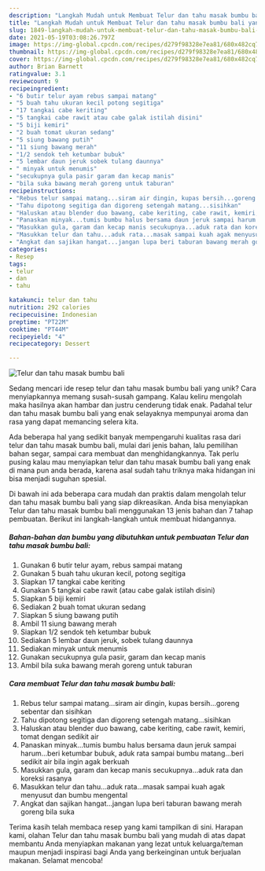 ```yaml
---
description: "Langkah Mudah untuk Membuat Telur dan tahu masak bumbu bali yang Lezat Sekali"
title: "Langkah Mudah untuk Membuat Telur dan tahu masak bumbu bali yang Lezat Sekali"
slug: 1849-langkah-mudah-untuk-membuat-telur-dan-tahu-masak-bumbu-bali-yang-lezat-sekali
date: 2021-05-19T03:08:26.797Z
image: https://img-global.cpcdn.com/recipes/d279f98328e7ea81/680x482cq70/telur-dan-tahu-masak-bumbu-bali-foto-resep-utama.jpg
thumbnail: https://img-global.cpcdn.com/recipes/d279f98328e7ea81/680x482cq70/telur-dan-tahu-masak-bumbu-bali-foto-resep-utama.jpg
cover: https://img-global.cpcdn.com/recipes/d279f98328e7ea81/680x482cq70/telur-dan-tahu-masak-bumbu-bali-foto-resep-utama.jpg
author: Brian Barnett
ratingvalue: 3.1
reviewcount: 9
recipeingredient:
- "6 butir telur ayam rebus sampai matang"
- "5 buah tahu ukuran kecil potong segitiga"
- "17 tangkai cabe keriting"
- "5 tangkai cabe rawit atau cabe galak istilah disini"
- "5 biji kemiri"
- "2 buah tomat ukuran sedang"
- "5 siung bawang putih"
- "11 siung bawang merah"
- "1/2 sendok teh ketumbar bubuk"
- "5 lembar daun jeruk sobek tulang daunnya"
- " minyak untuk menumis"
- "secukupnya gula pasir garam dan kecap manis"
- "bila suka bawang merah goreng untuk taburan"
recipeinstructions:
- "Rebus telur sampai matang...siram air dingin, kupas bersih...goreng sebentar dan sisihkan"
- "Tahu dipotong segitiga dan digoreng setengah matang...sisihkan"
- "Haluskan atau blender duo bawang, cabe keriting, cabe rawit, kemiri, tomat dengan sedikit air"
- "Panaskan minyak...tumis bumbu halus bersama daun jeruk sampai harum...beri ketumbar bubuk, aduk rata sampai bumbu matang...beri sedikit air bila ingin agak berkuah"
- "Masukkan gula, garam dan kecap manis secukupnya...aduk rata dan koreksi rasanya"
- "Masukkan telur dan tahu...aduk rata...masak sampai kuah agak menyusut dan bumbu mengental"
- "Angkat dan sajikan hangat...jangan lupa beri taburan bawang merah goreng bila suka"
categories:
- Resep
tags:
- telur
- dan
- tahu

katakunci: telur dan tahu 
nutrition: 292 calories
recipecuisine: Indonesian
preptime: "PT22M"
cooktime: "PT44M"
recipeyield: "4"
recipecategory: Dessert

---
```



![Telur dan tahu masak bumbu bali](https://img-global.cpcdn.com/recipes/d279f98328e7ea81/680x482cq70/telur-dan-tahu-masak-bumbu-bali-foto-resep-utama.jpg)

Sedang mencari ide resep telur dan tahu masak bumbu bali yang unik? Cara menyiapkannya memang susah-susah gampang. Kalau keliru mengolah maka hasilnya akan hambar dan justru cenderung tidak enak. Padahal telur dan tahu masak bumbu bali yang enak selayaknya mempunyai aroma dan rasa yang dapat memancing selera kita.

Ada beberapa hal yang sedikit banyak mempengaruhi kualitas rasa dari telur dan tahu masak bumbu bali, mulai dari jenis bahan, lalu pemilihan bahan segar, sampai cara membuat dan menghidangkannya. Tak perlu pusing kalau mau menyiapkan telur dan tahu masak bumbu bali yang enak di mana pun anda berada, karena asal sudah tahu triknya maka hidangan ini bisa menjadi suguhan spesial.




Di bawah ini ada beberapa cara mudah dan praktis dalam mengolah telur dan tahu masak bumbu bali yang siap dikreasikan. Anda bisa menyiapkan Telur dan tahu masak bumbu bali menggunakan 13 jenis bahan dan 7 tahap pembuatan. Berikut ini langkah-langkah untuk membuat hidangannya.

<!--inarticleads1-->

##### Bahan-bahan dan bumbu yang dibutuhkan untuk pembuatan Telur dan tahu masak bumbu bali:

1. Gunakan 6 butir telur ayam, rebus sampai matang
1. Gunakan 5 buah tahu ukuran kecil, potong segitiga
1. Siapkan 17 tangkai cabe keriting
1. Gunakan 5 tangkai cabe rawit (atau cabe galak istilah disini)
1. Siapkan 5 biji kemiri
1. Sediakan 2 buah tomat ukuran sedang
1. Siapkan 5 siung bawang putih
1. Ambil 11 siung bawang merah
1. Siapkan 1/2 sendok teh ketumbar bubuk
1. Sediakan 5 lembar daun jeruk, sobek tulang daunnya
1. Sediakan  minyak untuk menumis
1. Gunakan secukupnya gula pasir, garam dan kecap manis
1. Ambil bila suka bawang merah goreng untuk taburan




<!--inarticleads2-->

##### Cara membuat Telur dan tahu masak bumbu bali:

1. Rebus telur sampai matang...siram air dingin, kupas bersih...goreng sebentar dan sisihkan
1. Tahu dipotong segitiga dan digoreng setengah matang...sisihkan
1. Haluskan atau blender duo bawang, cabe keriting, cabe rawit, kemiri, tomat dengan sedikit air
1. Panaskan minyak...tumis bumbu halus bersama daun jeruk sampai harum...beri ketumbar bubuk, aduk rata sampai bumbu matang...beri sedikit air bila ingin agak berkuah
1. Masukkan gula, garam dan kecap manis secukupnya...aduk rata dan koreksi rasanya
1. Masukkan telur dan tahu...aduk rata...masak sampai kuah agak menyusut dan bumbu mengental
1. Angkat dan sajikan hangat...jangan lupa beri taburan bawang merah goreng bila suka




Terima kasih telah membaca resep yang kami tampilkan di sini. Harapan kami, olahan Telur dan tahu masak bumbu bali yang mudah di atas dapat membantu Anda menyiapkan makanan yang lezat untuk keluarga/teman maupun menjadi inspirasi bagi Anda yang berkeinginan untuk berjualan makanan. Selamat mencoba!
